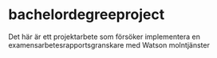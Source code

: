 # bachelordegreeproject
Det här är ett projektarbete som försöker implementera en examensarbetesrapportsgranskare med Watson molntjänster
